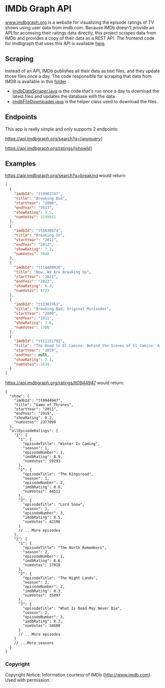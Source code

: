 # IMDb Graph API

www.imdbgraph.org is a website for visualizing the episode ratings of TV shows
using user data from imdb.com. Because IMDb doesn't provide an API for accessing 
their ratings data directly, this project scrapes data from IMDb and provides a copy of
their data as a REST API. The frontend code for imdbgraph that uses this API is available [here](https://github.com/aamini11/imdbgraph-client).

## Scraping 
Instead of an API, IMDb publishes all their data as text files, and they update
those files once a day. The code responsible for scraping that data from IMDB is
available in this [folder](src/main/java/org/aria/imdbgraph/api/ratings/scraper).

- [ImdbDataScraper.java](src/main/java/org/aria/imdbgraph/api/ratings/ImdbDataScraper.java)
is the code that's run once a day to download the latest files and updates the
database with the data
- [ImdbFileDownloader.java](src/main/java/org/aria/imdbgraph/api/ratings/ImdbFileDownloader.java)
is the helper class used to download the files.

## Endpoints

This app is really simple and only supports 2 endpoints:

https://api.imdbgraph.org/search?q=[anyquery]

https://api.imdbgraph.org/ratings/[showId]

## Examples 

https://api.imdbgraph.org/search?q=breaking would return:

```json
[
  {
    "imdbId": "tt0903747",
    "title": "Breaking Bad",
    "startYear": "2008",
    "endYear": "2013",
    "showRating": 9.5,
    "numVotes": 2249931
  },
  {
    "imdbId": "tt1630574",
    "title": "Breaking In",
    "startYear": "2011",
    "endYear": "2012",
    "showRating": 7.1,
    "numVotes": 7648
  },
  {
    "imdbId": "tt14408016",
    "title": "Now, We Are Breaking Up",
    "startYear": "2021",
    "endYear": "2022",
    "showRating": 6.4,
    "numVotes": 1723
  },
  {
    "imdbId": "tt2387761",
    "title": "Breaking Bad: Original Minisodes",
    "startYear": "2009",
    "endYear": "2011",
    "showRating": 7.6,
    "numVotes": 1700
  },
  {
    "imdbId": "tt11151792",
    "title": "The Road to El Camino: Behind the Scenes of El Camino: A Breaking Bad Movie",
    "startYear": "2019",
    "endYear": null,
    "showRating": 7.1,
    "numVotes": 1634
  }
]
```

https://api.imdbgraph.org/ratings/tt0944947 would return:

```json5
{
  "show": {
    "imdbId": "tt0944947",
    "title": "Game of Thrones",
    "startYear": "2011",
    "endYear": "2019",
    "showRating": 9.2,
    "numVotes": 2377099
  },
  "allEpisodeRatings": {
    "1": {
      "1": {
        "episodeTitle": "Winter Is Coming",
        "season": 1,
        "episodeNumber": 1,
        "imdbRating": 8.9,
        "numVotes": 59293
      },
      "2": {
        "episodeTitle": "The Kingsroad",
        "season": 1,
        "episodeNumber": 2,
        "imdbRating": 8.6,
        "numVotes": 44512
      },
      "3": {
        "episodeTitle": "Lord Snow",
        "season": 1,
        "episodeNumber": 3,
        "imdbRating": 8.5,
        "numVotes": 42106
      }
      // ...More episodes
    },
    "2": {
      "1": {
        "episodeTitle": "The North Remembers",
        "season": 2,
        "episodeNumber": 1,
        "imdbRating": 8.6,
        "numVotes": 37018
      },
      "2": {
        "episodeTitle": "The Night Lands",
        "season": 2,
        "episodeNumber": 2,
        "imdbRating": 8.3,
        "numVotes": 35097
      },
      "3": {
        "episodeTitle": "What Is Dead May Never Die",
        "season": 2,
        "episodeNumber": 3,
        "imdbRating": 8.7,
        "numVotes": 34680
      }
      // ...More episodes
    }
    // ...More seasons
  }
}
```

### Copyright
Copyright Notice: Information courtesy of IMDb (http://www.imdb.com). Used with permission.
